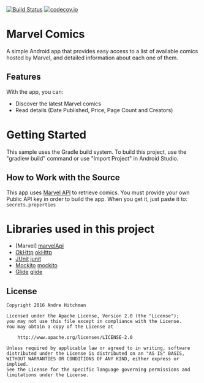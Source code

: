 [![Build Status](https://travis-ci.org/SandBoxDeveloper/Marvel-Comics-App.svg?branch=master)](https://travis-ci.org/SandBoxDeveloper/Marvel-Comics-App)
[![codecov.io](https://codecov.io/github/SandBoxDeveloper/Marvel-Comics-App/coverage.svg?branch=master)](https://codecov.io/github/SandBoxDeveloper/Marvel-Comics-App?branch=master)

# Marvel Comics
A simple Android app that provides easy access to a list of available comics hosted by Marvel, and detailed information about each one of them.

## Features

With the app, you can:
* Discover the latest Marvel comics
* Read details (Date Published, Price, Page Count and Creators)

# Getting Started

This sample uses the Gradle build system. To build this project, use the "gradlew build" command or use "Import Project" in Android Studio.


## How to Work with the Source

This app uses [Marvel API](http://developer.marvel.com/docs) to retrieve comics.
You must provide your own Public API key in order to build the app. When you get it, just paste it to:
    ```
    secrets.properties
    ```

# Libraries used in this project

* [Marvel] [marvelApi]
* [OkHttp] [okHttp]
* [JUnit] [junit]
* [Mockito] [mockito]
* [Glide] [glide]


## License

    Copyright 2016 Andre Hitchman

    Licensed under the Apache License, Version 2.0 (the "License");
    you may not use this file except in compliance with the License.
    You may obtain a copy of the License at

        http://www.apache.org/licenses/LICENSE-2.0

    Unless required by applicable law or agreed to in writing, software
    distributed under the License is distributed on an "AS IS" BASIS,
    WITHOUT WARRANTIES OR CONDITIONS OF ANY KIND, either express or implied.
    See the License for the specific language governing permissions and
    limitations under the License.


[marvelApi]: http://developer.marvel.com/
[okHttp]: https://github.com/square/okhttp
[junit]: https://github.com/junit-team/junit
[mockito]: https://github.com/mockito/mockito
[Glide]: https://github.com/bumptech/glide

